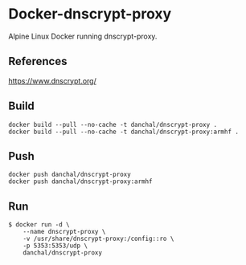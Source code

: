 # Docker-dnscrypt-proxy
Alpine Linux Docker running dnscrypt-proxy.

## References
https://www.dnscrypt.org/

## Build
    docker build --pull --no-cache -t danchal/dnscrypt-proxy .
    docker build --pull --no-cache -t danchal/dnscrypt-proxy:armhf .

## Push
    docker push danchal/dnscrypt-proxy
    docker push danchal/dnscrypt-proxy:armhf

## Run
    $ docker run -d \
        --name dnscrypt-proxy \
        -v /usr/share/dnscrypt-proxy:/config::ro \
        -p 5353:5353/udp \
        danchal/dnscrypt-proxy
